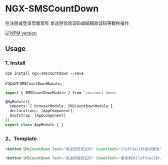 # NGX-SMSCountDown

在注册或登录页面常有 发送短信验证码或邮箱验证码等数秒操作

[![NPM version](https://img.shields.io/npm/v/smscount-down.svg)](https://www.npmjs.com/package/ngx-smscount-down)

## Usage

### 1. Install

```
npm install ngx-smscountdown --save
```

import `SMSCountDownModule`。

```typescript
import { SMSCountDownModule } from 'smscount-down;

@NgModule({
  imports: [ BrowserModule, SMSCountDownModule ],
  declarations: [AppComponent],
  bootstrap: [AppComponent]
})
export class AppModule { }
```

### 2、Template

```html
<button SMSCountDown Text="发送短信验证码" CountText="{leftSec}秒后可重发" [SendFun]="sendSMS">发送短信验证码</button>

<button SMSCountDown Text="发送邮箱验证码" CountText="重发剩余{leftSec}秒..." CompleteText="重新发送" [MaxCounting]="8" [SendFun]="sendSMS">发送邮箱验证码</button>
```